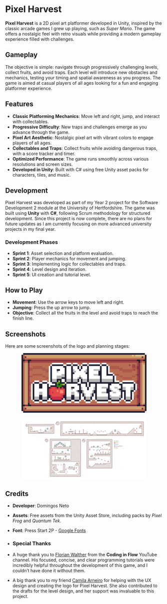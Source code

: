 # Pixel Harvest

**Pixel Harvest** is a 2D pixel art platformer developed in Unity, inspired by the classic arcade games I grew up playing, such as *Super Mario*. The game offers a nostalgic feel with retro visuals while providing a modern gameplay experience filled with challenges.

## Gameplay

The objective is simple: navigate through progressively challenging levels, collect fruits, and avoid traps. Each level will introduce new obstacles and mechanics, testing your timing and spatial awareness as you progress. The game is aimed at casual players of all ages looking for a fun and engaging platformer experience.

## Features

- **Classic Platforming Mechanics**: Move left and right, jump, and interact with collectables.
- **Progressive Difficulty**: New traps and challenges emerge as you advance through the game.
- **Pixel Art Aesthetic**: Nostalgic pixel art with vibrant colors to engage players of all ages.
- **Collectables and Traps**: Collect fruits while avoiding dangerous traps, with a score tracker and timer.
- **Optimized Performance**: The game runs smoothly across various resolutions and screen sizes.
- **Developed in Unity**: Built with C# using free Unity asset packs for characters, tiles, and music.

## Development

Pixel Harvest was developed as part of my Year 2 project for the Software Development 2 module at the University of Hertfordshire. The game was built using **Unity** with **C#**, following Scrum methodology for structured development. Since this project is now complete, there are no plans for future updates as I am currently focusing on more advanced university projects in my final year.

### Development Phases

- **Sprint 1**: Asset selection and platform evaluation.
- **Sprint 2**: Player mechanics for movement and jumping.
- **Sprint 3**: Implementing logic for collectables and traps.
- **Sprint 4**: Level design and iteration.
- **Sprint 5**: UI creation and tutorial level.

## How to Play

- **Movement**: Use the arrow keys to move left and right.
- **Jumping**: Press the up arrow to jump.
- **Objective**: Collect all the fruits in the level and avoid traps to reach the finish line.

## Screenshots

Here are some screenshots of the logo and planning stages:

<p align="center">
  <img src="https://github.com/Dom031/Pixel-Harvest/blob/main/pics/Picture1.png" alt="Logo" width="400"/>
</p>

<p align="center">
  <img src="https://github.com/Dom031/Pixel-Harvest/blob/main/pics/Picture2.png" alt="Level Design" width="400"/>
</p>

## Credits

- **Developer**: Domingos Neto
- **Assets**: Free assets from the Unity Asset Store, including packs by *Pixel Frog* and *Quantum Tek*.
- **Font**: Press Start 2P - [Google Fonts](https://fonts.google.com/specimen/Press+Start+2P?query=Press)

- ### Special Thanks

- A huge thank you to [Florian Walther](https://www.youtube.com/@codinginflow) from the **Coding in Flow** YouTube channel. His focused, concise, and clear programming tutorials were incredibly helpful throughout the development of this game, and I couldn’t have done it without them.

- A big thank you to my friend [Camila Arneiro](https://www.instagram.com/camilaarneiro/) for helping with the UX design and creating the logo for Pixel Harvest. She also contributed to the drafts for the level design, and her support was invaluable to this project.
